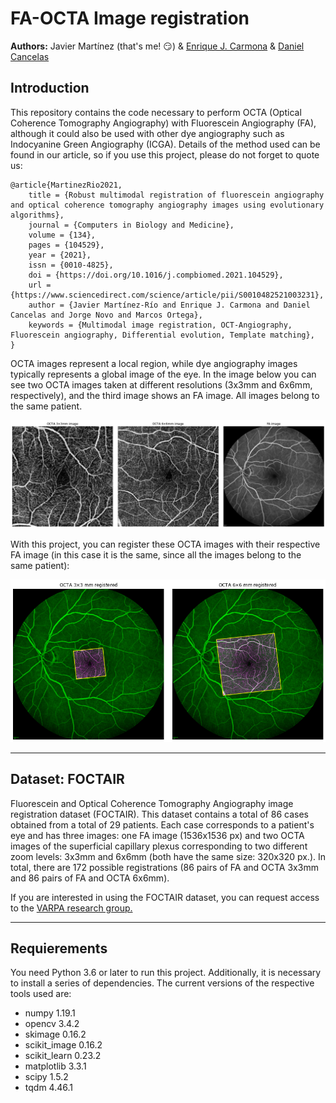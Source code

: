 # FA-OCTA Image registration
**Authors:** Javier Martínez (that's me! :smirk:) & [Enrique J. Carmona](http://www.ia.uned.es/~ejcarmona/) & [Daniel Cancelas](https://github.com/DanielCancelas) 

## Introduction
This repository contains the code necessary to perform OCTA (Optical Coherence Tomography Angiography) with Fluorescein Angiography (FA), although it could also be used with other dye angiography such as Indocyanine Green Angiography (ICGA). Details of the method used can be found in our article, so if you use this project, please do not forget to quote us:

    @article{MartinezRio2021,
        title = {Robust multimodal registration of fluorescein angiography and optical coherence tomography angiography images using evolutionary algorithms},
        journal = {Computers in Biology and Medicine},
        volume = {134},
        pages = {104529},
        year = {2021},
        issn = {0010-4825},
        doi = {https://doi.org/10.1016/j.compbiomed.2021.104529},
        url = {https://www.sciencedirect.com/science/article/pii/S0010482521003231},
        author = {Javier Martínez-Río and Enrique J. Carmona and Daniel Cancelas and Jorge Novo and Marcos Ortega},
        keywords = {Multimodal image registration, OCT-Angiography, Fluorescein angiography, Differential evolution, Template matching},
    }


OCTA images represent a local region, while dye angiography images typically represents a global image of the eye. In the image below you can see two OCTA images taken at different resolutions (3x3mm and 6x6mm, respectively), and the third image shows an FA image. All images belong to the same patient.

![Example images](./images/example_images.png)

With this project, you can register these OCTA images with their respective FA image (in this case it is the same, since all the images belong to the same patient):

![Result example](./images/example_registration.png)

---

## Dataset: FOCTAIR

Fluorescein and Optical Coherence Tomography Angiography image registration dataset (FOCTAIR). This dataset contains a total of 86 cases obtained from a total of 29 patients. Each case corresponds to a patient's eye and has three images: one FA image (1536x1536 px) and two OCTA images of the superficial capillary plexus corresponding to two different zoom levels: 3x3mm and 6x6mm (both have the same size: 320x320 px.). In total, there are 172 possible registrations (86 pairs of FA and OCTA 3x3mm and 86 pairs of FA and OCTA 6x6mm). 

If you are interested in using the FOCTAIR dataset, you can request access to the [VARPA research group.](http://www.varpa.es/research/ophtalmology.html)

---

## Requierements
You need Python 3.6 or later to run this project. Additionally, it is necessary to install a series of dependencies. The current versions of the respective tools used are:

- numpy 1.19.1
- opencv 3.4.2
- skimage 0.16.2
- scikit_image 0.16.2
- scikit_learn 0.23.2
- matplotlib 3.3.1
- scipy 1.5.2
- tqdm 4.46.1

